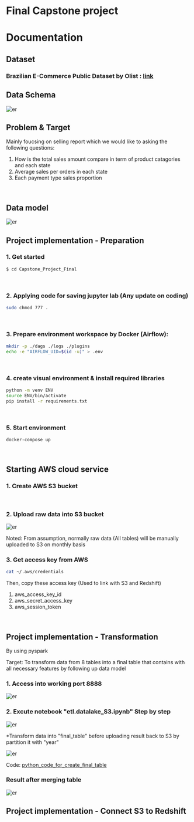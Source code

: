 # Final Capstone project

# Documentation

## Dataset

### Brazilian E-Commerce Public Dataset by Olist : [link](https://www.kaggle.com/datasets/olistbr/brazilian-ecommerce?resource=download)

## Data Schema

![er](./Picture%20ref/HRhd2Y0.png)
<br>

## Problem & Target
Mainly foucsing on selling report which we would like to asking the following questions:
1. How is the total sales amount compare in term of product catagories and each state
2. Average sales per orders in each state 
3. Each payment type sales proportion 
<br>

## Data model

![er](./Picture%20ref/Screenshot%202022-12-17%20214306.png)
<br>


## Project implementation - Preparation

### 1. Get started
```sh
$ cd Capstone_Project_Final
```
<br>

### 2. Applying code for saving jupyter lab (Any update on coding)

```sh
sudo chmod 777 .
```
<br>

### 3. Prepare environment workspace by Docker (Airflow):

```sh
mkdir -p ./dags ./logs ./plugins
echo -e "AIRFLOW_UID=$(id -u)" > .env
```
<br>

### 4. create visual environment & install required libraries
```sh
python -m venv ENV
source ENV/bin/activate
pip install -r requirements.txt
```
<br>

### 5. Start  environment

```sh
docker-compose up
```
<br>


## Starting AWS cloud service

### 1. Create AWS S3 bucket
<br>

### 2. Upload raw data into S3 bucket

![er](./Picture%20ref/Screenshot%202022-12-17%20130228.png)
<br>

Noted: From assumption, normally raw data (All tables) will be manually uploaded to S3 on monthly basis 
<br>

### 3. Get access key from AWS
```sh
cat ~/.aws/credentials
```
Then, copy these access key (Used to link with S3 and Redshift)
1) aws_access_key_id 
2) aws_secret_access_key
3) aws_session_token
<br>

## Project implementation - Transformation

By using pyspark

Target: To transform data from 8 tables into a final table that contains with all necessary features by following up data model
<br>

### 1. Access into working port 8888
![er](./Picture%20ref/Screenshot%202022-10-05%20220731.png)
<br>

### 2. Excute notebook "etl.datalake_S3.ipynb" Step by step

![er](./Picture%20ref/Screenshot%202022-12-17%20222417.png)
<br>

*Transform data into "final_table" before uploading result back to S3 by partition it with "year"

![er](./Picture%20ref/Screenshot%202022-12-17%20130251.png)
<br>

Code: [python_code_for_create_final_table](https://github.com/pongthanin/swu-ds525/blob/main/Capstone_Project_Final/etl_datalake_S3.ipynb)
<br>

### Result after merging table
![er](./Picture%20ref/Screenshot%202022-12-17%20223352.png)
<br>


## Project implementation - Connect S3 to Redshift